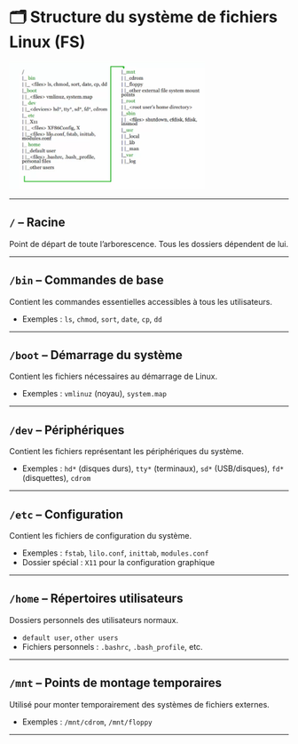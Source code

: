 # 🗂️ Structure du système de fichiers Linux (FS)

<img src="fig.png" width="70%">

---

## `/` – Racine
Point de départ de toute l’arborescence. Tous les dossiers dépendent de lui.

---
## `/bin` – Commandes de base
Contient les commandes essentielles accessibles à tous les utilisateurs.
- Exemples : `ls`, `chmod`, `sort`, `date`, `cp`, `dd`

---
## `/boot` – Démarrage du système
Contient les fichiers nécessaires au démarrage de Linux.
- Exemples : `vmlinuz` (noyau), `system.map`

---
## `/dev` – Périphériques
Contient les fichiers représentant les périphériques du système.
- Exemples : `hd*` (disques durs), `tty*` (terminaux), `sd*` (USB/disques), `fd*` (disquettes), `cdrom`

---

## `/etc` – Configuration
Contient les fichiers de configuration du système.
- Exemples : `fstab`, `lilo.conf`, `inittab`, `modules.conf`
- Dossier spécial : `X11` pour la configuration graphique

---
## `/home` – Répertoires utilisateurs
Dossiers personnels des utilisateurs normaux.
- `default user`, `other users`
- Fichiers personnels : `.bashrc`, `.bash_profile`, etc.

---
## `/mnt` – Points de montage temporaires
Utilisé pour monter temporairement des systèmes de fichiers externes.
- Exemples : `/mnt/cdrom`, `/mnt/floppy`

---